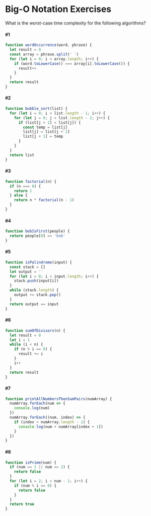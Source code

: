 # Big-O Notation Exercises

What is the worst-case time complexity for the following algorithms?

#### #1

```javascript
function wordOccurrence(word, phrase) {
  let result = 0
  const array = phrase.split(' ')
  for (let i = 0; i < array.length; i++) {
    if (word.toLowerCase() === array[i].toLowerCase()) {
      result++
    }
  }
  return result
}
```

#### #2

```javascript
function bubble_sort(list) {
  for (let i = 0; i < list.length - 1; i++) {
    for (let j = 0; j < list.length - 2; j++) {
      if (list[j + 1] < list[j]) {
        const temp = list[j]
        list[j] = list[j + 1]
        list[j + 1] = temp
      }
    }
  }
  return list
}
```

#### #3

```javascript
function factorial(n) {
  if (n === 0) {
    return 1
  } else {
    return n * factorial(n - 1)
  }
}
```

#### #4

```javascript
function bobIsFirst(people) {
  return people[0] == 'bob'
}
```

#### #5

```javascript
function isPalindrome(input) {
  const stack = []
  let output = ''
  for (let i = 0; i < input.length; i++) {
    stack.push(input[i])
  }
  while (stack.length) {
    output += stack.pop()
  }
  return output == input
}
```

#### #6

```javascript
function sumOfDivisors(n) {
  let result = 0
  let i = 1
  while (i < n) {
    if (n % i == 0) {
      result += i
    }
    i++
  }
  return result
}
```

#### #7

```javascript
function printAllNumbersThenSumPairs(numArray) {
  numArray.forEach(num => {
    console.log(num)
  })
  numArray.forEach((num, index) => {
    if (index < numArray.length - 1) {
      console.log(num + numArray[index + 1])
    }
  })
}
```

#### #8

```javascript
function isPrime(num) {
  if (num == 1 || num == 2) {
    return false
  }
  for (let i = 2; i < num - 1; i++) {
    if (num % i == 0) {
      return false
    }
  }
  return true
}
```

